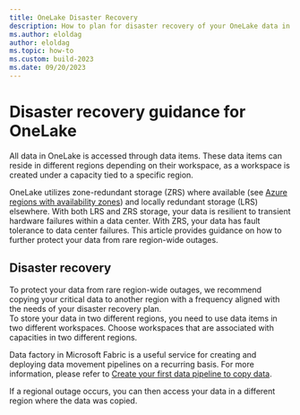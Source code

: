 ```yaml
---
title: OneLake Disaster Recovery
description: How to plan for disaster recovery of your OneLake data in Microsoft Fabric.
ms.author: eloldag
author: eloldag
ms.topic: how-to
ms.custom: build-2023
ms.date: 09/20/2023
---
```


# Disaster recovery guidance for OneLake

All data in OneLake is accessed through data items. These data items can reside in different regions depending on their workspace, as a workspace is created under a capacity tied to a specific region. 

OneLake utilizes zone-redundant storage (ZRS) where available (see [Azure regions with availability zones](/azure/reliability/availability-zones-service-support#azure-regions-with-availability-zone-support)) and locally redundant storage (LRS) elsewhere. With both LRS and ZRS storage, your data is resilient to transient hardware failures within a data center. With ZRS, your data has fault tolerance to data center failures. This article provides guidance on how to further protect your data from rare region-wide outages.

## Disaster recovery

To protect your data from rare region-wide outages, we recommend copying your critical data to another region with a frequency aligned with the needs of your disaster recovery plan.  
To store your data in two different regions, you need to use data items in two different workspaces. Choose workspaces that are associated with capacities in two different regions.  

Data factory in Microsoft Fabric is a useful service for creating and deploying data movement pipelines on a recurring basis. For more information, please refer to [Create your first data pipeline to copy data](../data-factory/create-first-pipeline-with-sample-data.md).

If a regional outage occurs, you can then access your data in a different region where the data was copied.
